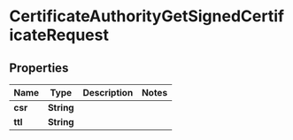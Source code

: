 

# CertificateAuthorityGetSignedCertificateRequest


## Properties

| Name | Type | Description | Notes |
|------------ | ------------- | ------------- | -------------|
|**csr** | **String** |  |  |
|**ttl** | **String** |  |  |



